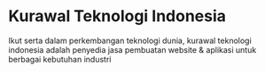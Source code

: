 # Kurawal Teknologi Indonesia
Ikut serta dalam perkembangan teknologi dunia, kurawal teknologi indonesia adalah penyedia jasa pembuatan website & aplikasi untuk berbagai kebutuhan industri
